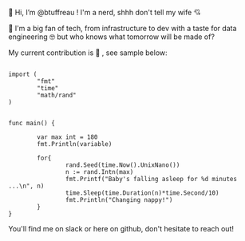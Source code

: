 👋 Hi, I’m @btuffreau ! I'm a nerd, shhh don't tell my wife :cupid:

👀 I'm a big fan of tech, from infrastructure to dev with a taste for data engineering :nerd_face: but who knows what tomorrow will be made of? 


My current contribution is :baby: , see sample below:

```package main
  
import (
        "fmt"
        "time"
        "math/rand"
)


func main() {

        var max int = 180
        fmt.Println(variable)

        for{
                rand.Seed(time.Now().UnixNano())
                n := rand.Intn(max)
                fmt.Printf("Baby's falling asleep for %d minutes ...\n", n)
                time.Sleep(time.Duration(n)*time.Second/10)
                fmt.Println("Changing nappy!")
        }
}
```


You'll find me on slack or here on github, don't hesitate to reach out!
